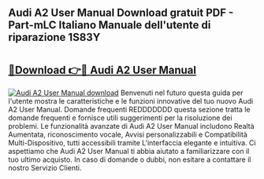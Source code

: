 ## Audi A2 User Manual Download gratuit PDF - Part-mLC Italiano Manuale dell'utente di riparazione 1S83Y

# <h2><a href="http://df9utk.blite.top/?on=Audi+A2+User+Manual">🔗Download 👉🔴 Audi A2 User Manual</a></h2>

[![Audi A2 User Manual download](https://i.imgur.com/lujVjoI.png)](http://df9utk.blite.top/?on=Audi+A2+User+Manual)
Benvenuti nel futuro questa guida per l'utente mostra le caratteristiche e le funzioni innovative del tuo nuovo Audi A2 User Manual. Domande frequenti REDDDDDDD questa sezione tratta le domande frequenti e fornisce utili suggerimenti per la risoluzione dei problemi. Le funzionalità avanzate di Audi A2 User Manual includono Realtà Aumentata, riconoscimento vocale, Avvisi personalizzabili e Compatibilità Multi-Dispositivo, tutti accessibili tramite L'interfaccia elegante e intuitiva. Ci aspettiamo che Audi A2 User Manual ti abbia aiutato a familiarizzare con il tuo ultimo acquisto. In caso di domande o dubbi, non esitare a contattare il nostro Servizio Clienti.
